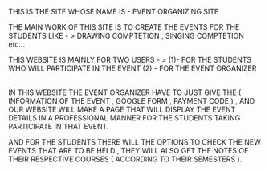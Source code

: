 THIS IS THE SITE WHOSE NAME IS - EVENT ORGANIZING SITE

THE MAIN WORK OF THIS SITE IS TO CREATE THE EVENTS FOR THE STUDENTS LIKE - > DRAWING COMPTETION , SINGING COMPTETION etc...

THIS WEBSITE IS MAINLY FOR TWO USERS - > (1)- FOR THE STUDENTS WHO WILL PARTICIPATE IN THE EVENT 
(2) - FOR THE EVENT ORGANIZER ..


IN THIS WEBSITE THE EVENT ORGANIZER HAVE TO JUST GIVE THE  ( INFORMATION OF THE EVENT , GOOGLE FORM , PAYMENT CODE ) , AND OUR WEBSITE WILL MAKE A PAGE THAT WILL DISPLAY THE EVENT DETAILS IN A PROFESSIONAL MANNER
FOR THE STUDENTS TAKING PARTICIPATE IN THAT EVENT.


AND FOR THE STUDENTS  THERE WILL THE OPTIONS TO CHECK THE NEW EVENTS THAT ARE TO BE HELD , THEY WILL ALSO GET THE NOTES OF THEIR RESPECTIVE COURSES ( ACCORDING TO THEIR SEMESTERS )..
